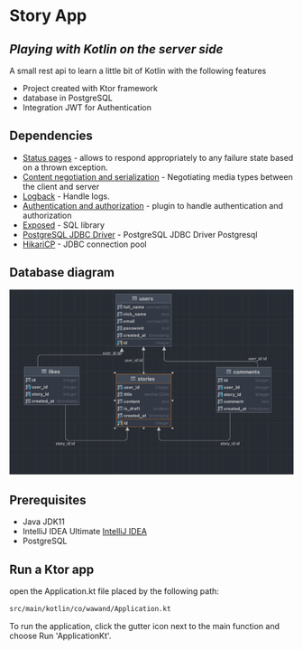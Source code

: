# Story App
## _Playing with Kotlin on the server side_

A small rest api to learn a little bit of Kotlin with the following features 

- Project created with Ktor framework
- database in PostgreSQL
- Integration JWT for Authentication

## Dependencies

- [Status pages](https://ktor.io/docs/status-pages.html) - allows to respond appropriately to any failure state based on a thrown exception.
- [Content negotiation and serialization](https://ktor.io/docs/serialization.html) - Negotiating media types between the client and server
- [Logback](https://github.com/qos-ch/logback) - Handle logs.
- [Authentication and authorization](https://ktor.io/docs/authentication.html) - plugin to handle authentication and authorization
- [Exposed](https://github.com/JetBrains/Exposed) - SQL library
- [PostgreSQL JDBC Driver](https://jdbc.postgresql.org/) - PostgreSQL JDBC Driver Postgresql
- [HikariCP](https://github.com/brettwooldridge/HikariCP) - JDBC connection pool

## Database diagram

![img.png](img.png)

## Prerequisites

- Java JDK11
- IntelliJ IDEA Ultimate [IntelliJ IDEA](https://www.jetbrains.com/help/idea/installation-guide.html)
- PostgreSQL

## Run a Ktor app
open the Application.kt file placed by the following path:

```sh
src/main/kotlin/co/wawand/Application.kt
```

To run the application, click the gutter icon next to the main function and choose Run 'ApplicationKt'.